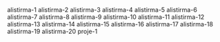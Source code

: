 alistirma-1
alistirma-2
alistirma-3
alistirma-4
alistirma-5
alistirma-6
alistirma-7
alistirma-8
alistirma-9
alistirma-10
alistirma-11
alistirma-12
alistirma-13
alistirma-14
alistirma-15
alistirma-16
alistirma-17
alistirma-18
alistirma-19
alistirma-20
proje-1
